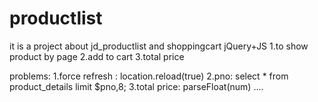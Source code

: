 # productlist

it is a project about jd_productlist and shoppingcart
jQuery+JS 
1.to show product by page
2.add to cart
3.total price

problems:
1.force refresh : location.reload(true)
2.pno: select * from product_details limit $pno,8;
3.total price: parseFloat(num) ....
